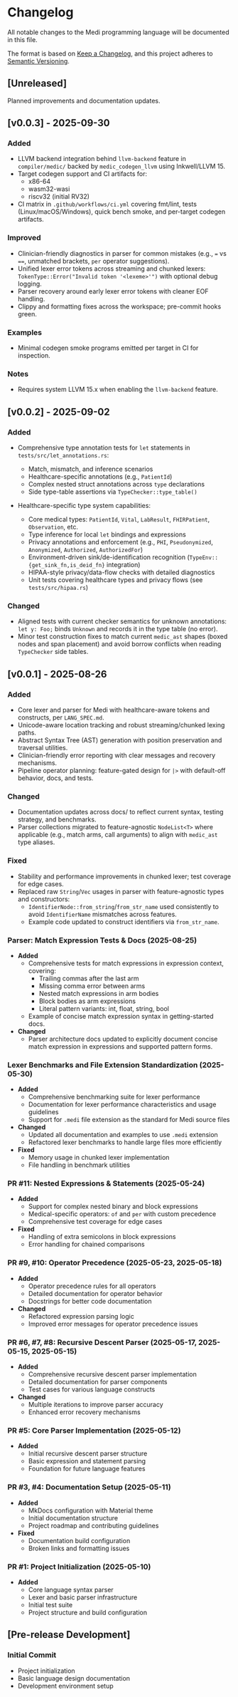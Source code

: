 # Changelog

All notable changes to the Medi programming language will be documented in this file.

The format is based on [Keep a Changelog](https://keepachangelog.com/en/1.0.0/),
and this project adheres to [Semantic Versioning](https://semver.org/spec/v2.0.0.html).

## [Unreleased]

Planned improvements and documentation updates.

## [v0.0.3] - 2025-09-30

### Added
- LLVM backend integration behind `llvm-backend` feature in `compiler/medic/` backed by `medic_codegen_llvm` using Inkwell/LLVM 15.
- Target codegen support and CI artifacts for:
  - x86-64
  - wasm32-wasi
  - riscv32 (initial RV32)
- CI matrix in `.github/workflows/ci.yml` covering fmt/lint, tests (Linux/macOS/Windows), quick bench smoke, and per-target codegen artifacts.

### Improved
- Clinician-friendly diagnostics in parser for common mistakes (e.g., `=` vs `==`, unmatched brackets, `per` operator suggestions).
- Unified lexer error tokens across streaming and chunked lexers: `TokenType::Error("Invalid token '<lexeme>'")` with optional debug logging.
- Parser recovery around early lexer error tokens with cleaner EOF handling.
- Clippy and formatting fixes across the workspace; pre-commit hooks green.

### Examples
- Minimal codegen smoke programs emitted per target in CI for inspection.

### Notes
- Requires system LLVM 15.x when enabling the `llvm-backend` feature.

## [v0.0.2] - 2025-09-02

### Added
- Comprehensive type annotation tests for `let` statements in `tests/src/let_annotations.rs`:
  - Match, mismatch, and inference scenarios
  - Healthcare-specific annotations (e.g., `PatientId`)
  - Complex nested struct annotations across `type` declarations
  - Side type-table assertions via `TypeChecker::type_table()`

- Healthcare-specific type system capabilities:
  - Core medical types: `PatientId`, `Vital`, `LabResult`, `FHIRPatient`, `Observation`, etc.
  - Type inference for local `let` bindings and expressions
  - Privacy annotations and enforcement (e.g., `PHI`, `Pseudonymized`, `Anonymized`, `Authorized`, `AuthorizedFor`)
  - Environment-driven sink/de-identification recognition (`TypeEnv::{get_sink_fn,is_deid_fn}` integration)
  - HIPAA-style privacy/data-flow checks with detailed diagnostics
  - Unit tests covering healthcare types and privacy flows (see `tests/src/hipaa.rs`)

### Changed
- Aligned tests with current checker semantics for unknown annotations: `let y: Foo;` binds `Unknown` and records it in the type table (no error).
- Minor test construction fixes to match current `medic_ast` shapes (boxed nodes and span placement) and avoid borrow conflicts when reading `TypeChecker` side tables.

## [v0.0.1] - 2025-08-26

### Added
- Core lexer and parser for Medi with healthcare-aware tokens and constructs, per `LANG_SPEC.md`.
- Unicode-aware location tracking and robust streaming/chunked lexing paths.
- Abstract Syntax Tree (AST) generation with position preservation and traversal utilities.
- Clinician-friendly error reporting with clear messages and recovery mechanisms.
- Pipeline operator planning: feature-gated design for `|>` with default-off behavior, docs, and tests.

### Changed
- Documentation updates across docs/ to reflect current syntax, testing strategy, and benchmarks.
- Parser collections migrated to feature-agnostic `NodeList<T>` where applicable (e.g., match arms, call arguments) to align with `medic_ast` type aliases.

### Fixed
- Stability and performance improvements in chunked lexer; test coverage for edge cases.
- Replaced raw `String`/`Vec` usages in parser with feature-agnostic types and constructors:
  - `IdentifierNode::from_string`/`from_str_name` used consistently to avoid `IdentifierName` mismatches across features.
  - Example code updated to construct identifiers via `from_str_name`.

### Parser: Match Expression Tests & Docs (2025-08-25)
- **Added**
  - Comprehensive tests for match expressions in expression context, covering:
    - Trailing commas after the last arm
    - Missing comma error between arms
    - Nested match expressions in arm bodies
    - Block bodies as arm expressions
    - Literal pattern variants: int, float, string, bool
  - Example of concise match expression syntax in getting-started docs.
- **Changed**
  - Parser architecture docs updated to explicitly document concise match expression in expressions and supported pattern forms.

### Lexer Benchmarks and File Extension Standardization (2025-05-30)
- **Added**
  - Comprehensive benchmarking suite for lexer performance
  - Documentation for lexer performance characteristics and usage guidelines
  - Support for `.medi` file extension as the standard for Medi source files
- **Changed**
  - Updated all documentation and examples to use `.medi` extension
  - Refactored lexer benchmarks to handle large files more efficiently
- **Fixed**
  - Memory usage in chunked lexer implementation
  - File handling in benchmark utilities

### PR #11: Nested Expressions & Statements (2025-05-24)
- **Added**
  - Support for complex nested binary and block expressions
  - Medical-specific operators: `of` and `per` with custom precedence
  - Comprehensive test coverage for edge cases
- **Fixed**
  - Handling of extra semicolons in block expressions
  - Error handling for chained comparisons

### PR #9, #10: Operator Precedence (2025-05-23, 2025-05-18)
- **Added**
  - Operator precedence rules for all operators
  - Detailed documentation for operator behavior
  - Docstrings for better code documentation
- **Changed**
  - Refactored expression parsing logic
  - Improved error messages for operator precedence issues

### PR #6, #7, #8: Recursive Descent Parser (2025-05-17, 2025-05-15, 2025-05-15)
- **Added**
  - Comprehensive recursive descent parser implementation
  - Detailed documentation for parser components
  - Test cases for various language constructs
- **Changed**
  - Multiple iterations to improve parser accuracy
  - Enhanced error recovery mechanisms

### PR #5: Core Parser Implementation (2025-05-12)
- **Added**
  - Initial recursive descent parser structure
  - Basic expression and statement parsing
  - Foundation for future language features

### PR #3, #4: Documentation Setup (2025-05-11)
- **Added**
  - MkDocs configuration with Material theme
  - Initial documentation structure
  - Project roadmap and contributing guidelines
- **Fixed**
  - Documentation build configuration
  - Broken links and formatting issues

### PR #1: Project Initialization (2025-05-10)
- **Added**
  - Core language syntax parser
  - Lexer and basic parser infrastructure
  - Initial test suite
  - Project structure and build configuration

## [Pre-release Development]

### Initial Commit
- Project initialization
- Basic language design documentation
- Development environment setup
